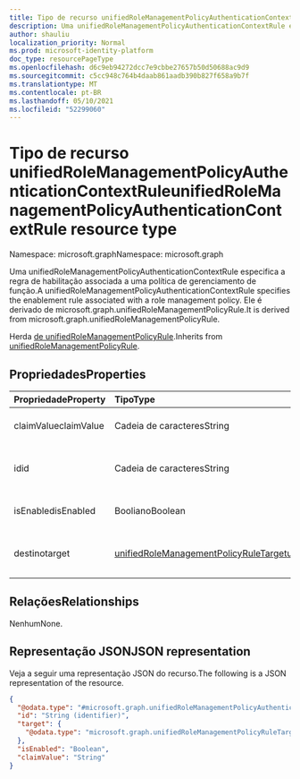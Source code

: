 ```yaml
---
title: Tipo de recurso unifiedRoleManagementPolicyAuthenticationContextRule
description: Uma unifiedRoleManagementPolicyAuthenticationContextRule especifica a regra de habilitação associada a uma política de gerenciamento de função. Ele é derivado de microsoft.graph.unifiedRoleManagementPolicyRule.
author: shauliu
localization_priority: Normal
ms.prod: microsoft-identity-platform
doc_type: resourcePageType
ms.openlocfilehash: d6c9eb94272dcc7e9cbbe27657b50d50688ac9d9
ms.sourcegitcommit: c5cc948c764b4daab861aadb390b827f658a9b7f
ms.translationtype: MT
ms.contentlocale: pt-BR
ms.lasthandoff: 05/10/2021
ms.locfileid: "52299060"
---
```

# <a name="unifiedrolemanagementpolicyauthenticationcontextrule-resource-type"></a><span data-ttu-id="b9640-104">Tipo de recurso unifiedRoleManagementPolicyAuthenticationContextRule</span><span class="sxs-lookup"><span data-stu-id="b9640-104">unifiedRoleManagementPolicyAuthenticationContextRule resource type</span></span>

<span data-ttu-id="b9640-105">Namespace: microsoft.graph</span><span class="sxs-lookup"><span data-stu-id="b9640-105">Namespace: microsoft.graph</span></span>

<span data-ttu-id="b9640-106">Uma unifiedRoleManagementPolicyAuthenticationContextRule especifica a regra de habilitação associada a uma política de gerenciamento de função.</span><span class="sxs-lookup"><span data-stu-id="b9640-106">A unifiedRoleManagementPolicyAuthenticationContextRule specifies the enablement rule associated with a role management policy.</span></span> <span data-ttu-id="b9640-107">Ele é derivado de microsoft.graph.unifiedRoleManagementPolicyRule.</span><span class="sxs-lookup"><span data-stu-id="b9640-107">It is derived from microsoft.graph.unifiedRoleManagementPolicyRule.</span></span>

<span data-ttu-id="b9640-108">Herda [de unifiedRoleManagementPolicyRule](../resources/unifiedrolemanagementpolicyrule.md).</span><span class="sxs-lookup"><span data-stu-id="b9640-108">Inherits from [unifiedRoleManagementPolicyRule](../resources/unifiedrolemanagementpolicyrule.md).</span></span>

## <a name="properties"></a><span data-ttu-id="b9640-109">Propriedades</span><span class="sxs-lookup"><span data-stu-id="b9640-109">Properties</span></span>
|<span data-ttu-id="b9640-110">Propriedade</span><span class="sxs-lookup"><span data-stu-id="b9640-110">Property</span></span>|<span data-ttu-id="b9640-111">Tipo</span><span class="sxs-lookup"><span data-stu-id="b9640-111">Type</span></span>|<span data-ttu-id="b9640-112">Descrição</span><span class="sxs-lookup"><span data-stu-id="b9640-112">Description</span></span>|
|:---|:---|:---|
|<span data-ttu-id="b9640-113">claimValue</span><span class="sxs-lookup"><span data-stu-id="b9640-113">claimValue</span></span>|<span data-ttu-id="b9640-114">Cadeia de caracteres</span><span class="sxs-lookup"><span data-stu-id="b9640-114">String</span></span>|<span data-ttu-id="b9640-115">Valor da declaração de contexto de autenticação.</span><span class="sxs-lookup"><span data-stu-id="b9640-115">Value of the authentication context claim.</span></span>|
|<span data-ttu-id="b9640-116">id</span><span class="sxs-lookup"><span data-stu-id="b9640-116">id</span></span>|<span data-ttu-id="b9640-117">Cadeia de caracteres</span><span class="sxs-lookup"><span data-stu-id="b9640-117">String</span></span>|<span data-ttu-id="b9640-118">Identificador exclusivo da regra.</span><span class="sxs-lookup"><span data-stu-id="b9640-118">Unique identifier for the rule.</span></span> <span data-ttu-id="b9640-119">Herdado [de unifiedRoleManagementPolicyRule](../resources/unifiedrolemanagementpolicyrule.md)</span><span class="sxs-lookup"><span data-stu-id="b9640-119">Inherited from [unifiedRoleManagementPolicyRule](../resources/unifiedrolemanagementpolicyrule.md)</span></span>|
|<span data-ttu-id="b9640-120">isEnabled</span><span class="sxs-lookup"><span data-stu-id="b9640-120">isEnabled</span></span>|<span data-ttu-id="b9640-121">Booliano</span><span class="sxs-lookup"><span data-stu-id="b9640-121">Boolean</span></span>|<span data-ttu-id="b9640-122">Indica se a configuração está habilitada.</span><span class="sxs-lookup"><span data-stu-id="b9640-122">Indicates if the setting is enabled.</span></span>|
|<span data-ttu-id="b9640-123">destino</span><span class="sxs-lookup"><span data-stu-id="b9640-123">target</span></span>|[<span data-ttu-id="b9640-124">unifiedRoleManagementPolicyRuleTarget</span><span class="sxs-lookup"><span data-stu-id="b9640-124">unifiedRoleManagementPolicyRuleTarget</span></span>](../resources/unifiedrolemanagementpolicyruletarget.md)|<span data-ttu-id="b9640-125">O destino da regra.</span><span class="sxs-lookup"><span data-stu-id="b9640-125">The target for the rule.</span></span> <span data-ttu-id="b9640-126">Herdado [de unifiedRoleManagementPolicyRule](../resources/unifiedrolemanagementpolicyrule.md)</span><span class="sxs-lookup"><span data-stu-id="b9640-126">Inherited from [unifiedRoleManagementPolicyRule](../resources/unifiedrolemanagementpolicyrule.md)</span></span>|

## <a name="relationships"></a><span data-ttu-id="b9640-127">Relações</span><span class="sxs-lookup"><span data-stu-id="b9640-127">Relationships</span></span>
<span data-ttu-id="b9640-128">Nenhum</span><span class="sxs-lookup"><span data-stu-id="b9640-128">None.</span></span>

## <a name="json-representation"></a><span data-ttu-id="b9640-129">Representação JSON</span><span class="sxs-lookup"><span data-stu-id="b9640-129">JSON representation</span></span>
<span data-ttu-id="b9640-130">Veja a seguir uma representação JSON do recurso.</span><span class="sxs-lookup"><span data-stu-id="b9640-130">The following is a JSON representation of the resource.</span></span>
<!-- {
  "blockType": "resource",
  "keyProperty": "id",
  "@odata.type": "microsoft.graph.unifiedRoleManagementPolicyAuthenticationContextRule",
  "baseType": "microsoft.graph.unifiedRoleManagementPolicyRule",
  "openType": false
}
-->
``` json
{
  "@odata.type": "#microsoft.graph.unifiedRoleManagementPolicyAuthenticationContextRule",
  "id": "String (identifier)",
  "target": {
    "@odata.type": "microsoft.graph.unifiedRoleManagementPolicyRuleTarget"
  },
  "isEnabled": "Boolean",
  "claimValue": "String"
}
```

